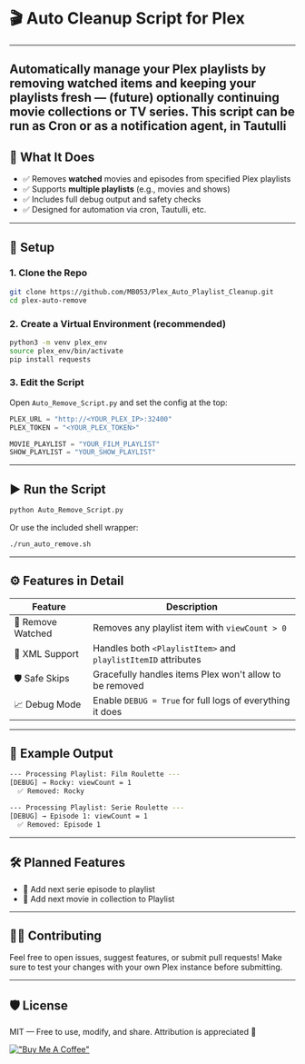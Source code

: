 # 🎬 Auto Cleanup Script for Plex

---
Automatically manage your Plex playlists by removing watched items and keeping your playlists fresh — (future) optionally continuing movie collections or TV series.
This script can be run as Cron or as a notification agent, in Tautulli
---

## 🚀 What It Does

- ✅ Removes **watched** movies and episodes from specified Plex playlists
- ✅ Supports **multiple playlists** (e.g., movies and shows)
- ✅ Includes full debug output and safety checks
- ✅ Designed for automation via cron, Tautulli, etc.

---

## 🔧 Setup

### 1. Clone the Repo

```bash
git clone https://github.com/MB053/Plex_Auto_Playlist_Cleanup.git
cd plex-auto-remove
```

### 2. Create a Virtual Environment (recommended)

```bash
python3 -m venv plex_env
source plex_env/bin/activate
pip install requests
```

### 3. Edit the Script

Open `Auto_Remove_Script.py` and set the config at the top:

```python
PLEX_URL = "http://<YOUR_PLEX_IP>:32400"
PLEX_TOKEN = "<YOUR_PLEX_TOKEN>"

MOVIE_PLAYLIST = "YOUR_FILM_PLAYLIST"
SHOW_PLAYLIST = "YOUR_SHOW_PLAYLIST"
```

---

## ▶️ Run the Script

```bash
python Auto_Remove_Script.py
```

Or use the included shell wrapper:

```bash
./run_auto_remove.sh
```

---

## ⚙️ Features in Detail

| Feature | Description |
|--------|-------------|
| 🧼 Remove Watched | Removes any playlist item with `viewCount > 0` |
| 📜 XML Support | Handles both `<PlaylistItem>` and `playlistItemID` attributes |
| 🛡 Safe Skips | Gracefully handles items Plex won't allow to be removed |
| 📈 Debug Mode | Enable `DEBUG = True` for full logs of everything it does |

---

## 🧪 Example Output

```bash
--- Processing Playlist: Film Roulette ---
[DEBUG] → Rocky: viewCount = 1
  ✅ Removed: Rocky

--- Processing Playlist: Serie Roulette ---
[DEBUG] → Episode 1: viewCount = 1
  ✅ Removed: Episode 1
```

---

## 🛠 Planned Features

- 🔄 Add next serie episode to playlist
- 💬 Add next movie in collection to Playlist 

---

## 🧑‍💻 Contributing

Feel free to open issues, suggest features, or submit pull requests! Make sure to test your changes with your own Plex instance before submitting.

---

## 🛡 License

MIT — Free to use, modify, and share. Attribution is appreciated 💛


[!["Buy Me A Coffee"](https://www.buymeacoffee.com/assets/img/custom_images/orange_img.png)](https://www.buymeacoffee.com/MB053)
